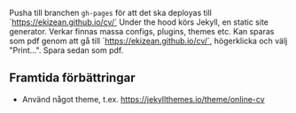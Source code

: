 Pusha till branchen `gh-pages` för att det ska deployas till ´https://ekizean.github.io/cv/´
Under the hood körs Jekyll, en static site generator. Verkar finnas massa configs, plugins, themes etc.
Kan sparas som pdf genom att gå till ´https://ekizean.github.io/cv/´, högerklicka och välj "Print...". Spara sedan som pdf.

## Framtida förbättringar

- Använd något theme, t.ex. https://jekyllthemes.io/theme/online-cv
